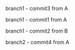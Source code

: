 ﻿branch1 - commit3 from A

branch1 - commit1 from A

branch1 - commit2 from B

branch2 - commit4 from A
